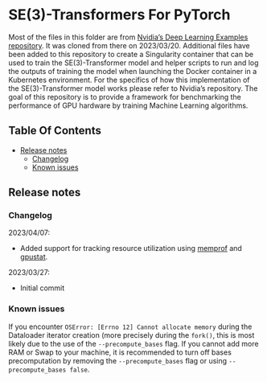 # SE(3)-Transformers For PyTorch

Most of the files in this folder are from [Nvidia’s Deep Learning Examples repository](https://github.com/NVIDIA/DeepLearningExamples/tree/master/DGLPyTorch/DrugDiscovery/SE3Transformer). It was cloned from there on 2023/03/20. Additional files have been added to this repository to create a Singularity container that can be used to train the SE(3)-Transformer model and helper scripts to run and log the outputs of training the model when launching the Docker container in a Kubernetes environment.
For the specifics of how this implementation of the SE(3)-Transformer model works please refer to Nvidia’s repository. The goal of this repository is to provide a framework for benchmarking the performance of GPU hardware by training Machine Learning algorithms.

## Table Of Contents
- [Release notes](#release-notes)
    * [Changelog](#changelog)
    * [Known issues](#known-issues)

## Release notes

### Changelog
2023/04/07:
- Added support for tracking resource utilization using [memprof](https://github.com/IGBIllinois/memprof) and [gpustat](https://github.com/wookayin/gpustat).

2023/03/27:
- Initial commit

### Known issues

If you encounter `OSError: [Errno 12] Cannot allocate memory` during the Dataloader iterator creation (more precisely during the `fork()`, this is most likely due to the use of the `--precompute_bases` flag. If you cannot add more RAM or Swap to your machine, it is recommended to turn off bases precomputation by removing the `--precompute_bases` flag or using `--precompute_bases false`.
